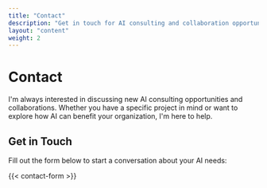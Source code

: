 ```yaml
---
title: "Contact"
description: "Get in touch for AI consulting and collaboration opportunities"
layout: "content"
weight: 2
---
```


# Contact

I'm always interested in discussing new AI consulting opportunities and collaborations. Whether you have a specific project in mind or want to explore how AI can benefit your organization, I'm here to help.

## Get in Touch

Fill out the form below to start a conversation about your AI needs:

{{< contact-form >}}
